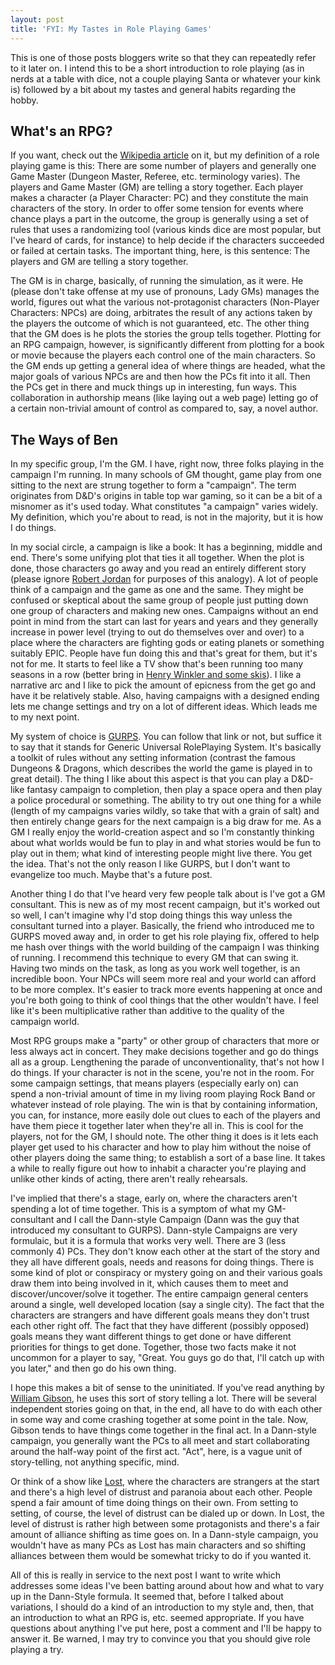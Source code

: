 ```yaml
---
layout: post
title: 'FYI: My Tastes in Role Playing Games'
---
```

This is one of those posts bloggers write so that they can repeatedly refer to it later on. I intend this to be a short introduction to role playing (as in nerds at a table with dice, not a couple playing Santa or whatever your kink is) followed by a bit about my tastes and general habits regarding the hobby.

<h2>What's an RPG?</h2>
If you want, check out the <a href="http://en.wikipedia.org/wiki/Role-playing_game">Wikipedia article</a> on it, but my definition of a role playing game is this: There are some number of players and generally one Game Master (Dungeon Master, Referee, etc. terminology varies). The players and Game Master (GM) are telling a story together. Each player makes a character (a Player Character: PC) and they constitute the main characters of the story. In order to offer some tension for events where chance plays a part in the outcome, the group is generally using a set of rules that uses a randomizing tool (various kinds dice are most popular, but I've heard of cards, for instance) to help decide if the characters succeeded or failed at certain tasks. The important thing, here, is this sentence: The players and GM are telling a story together.

The GM is in charge, basically, of running the simulation, as it were. He (please don't take offense at my use of pronouns, Lady GMs) manages the world, figures out what the various not-protagonist characters (Non-Player Characters: NPCs) are doing, arbitrates the result of any actions taken by the players the outcome of which is not guaranteed, etc. The other thing that the GM does is he plots the stories the group tells together. Plotting for an RPG campaign, however, is significantly different from plotting for a book or movie because the players each control one of the main characters. So the GM ends up getting a general idea of where things are headed, what the major goals of various NPCs are and then how the PCs fit into it all. Then the PCs get in there and muck things up in interesting, fun ways. This collaboration in authorship means (like laying out a web page) letting go of a certain non-trivial amount of control as compared to, say, a novel author.

<h2>The Ways of Ben</h2>
In my specific group, I'm the GM. I have, right now, three folks playing in the campaign I'm running. In many schools of GM thought, game play from one sitting to the next are strung together to form a "campaign". The term originates from D&amp;D's origins in table top war gaming, so it can be a bit of a misnomer as it's used today. What constitutes "a campaign" varies widely. My definition, which you're about to read, is not in the majority, but it is how I do things.

In my social circle, a campaign is like a book: It has a beginning, middle and end. There's some unifying plot that ties it all together. When the plot is done, those characters go away and you read an entirely different story (please ignore <a href="http://en.wikipedia.org/wiki/The_Wheel_of_Time">Robert Jordan</a> for purposes of this analogy). A lot of people think of a campaign and the game as one and the same. They might be confused or skeptical about the same group of people just putting down one group of characters and making new ones. Campaigns without an end point in mind from the start can last for years and years and they generally increase in power level (trying to out do themselves over and over) to a place where the characters are fighting gods or eating planets or something suitably EPIC. People have fun doing this and that's great for them, but it's not for me. It starts to feel like a TV show that's been running too many seasons in a row (better bring in <a href="http://en.wikipedia.org/wiki/Jumping_the_shark">Henry Winkler and some skis</a>). I like a narrative arc and I like to pick the amount of epicness from the get go and have it be relatively stable. Also, having campaigns with a designed ending lets me change settings and try on a lot of different ideas. Which leads me to my next point.

My system of choice is <a href="http://en.wikipedia.org/wiki/GURPS">GURPS</a>. You can follow that link or not, but suffice it to say that it stands for Generic Universal RolePlaying System. It's basically a toolkit of rules without any setting information (contrast the famous Dungeons &amp; Dragons, which describes the world the game is played in to great detail). The thing I like about this aspect is that you can play a D&amp;D-like fantasy campaign to completion, then play a space opera and then play a police procedural or something. The ability to try out one thing for a while (length of my campaigns varies wildly, so take that with a grain of salt) and then entirely change gears for the next campaign is a big draw for me. As a GM I really enjoy the world-creation aspect and so I'm constantly thinking about what worlds would be fun to play in and what stories would be fun to play out in them; what kind of interesting people might live there. You get the idea. That's not the only reason I like GURPS, but I don't want to evangelize too much. Maybe that's a future post.

Another thing I do that I've heard very few people talk about is I've got a GM consultant. This is new as of my most recent campaign, but it's worked out so well, I can't imagine why I'd stop doing things this way unless the consultant turned into a player. Basically, the friend who introduced me to GURPS moved away and, in order to get his role playing fix, offered to help me hash over things with the world building of the campaign I was thinking of running. I recommend this technique to every GM that can swing it. Having two minds on the task, as long as you work well together, is an incredible boon. Your NPCs will seem more real and your world can afford to be more complex. It's easier to track more events happening at once and you're both going to think of cool things that the other wouldn't have. I feel like it's been multiplicative rather than additive to the quality of the campaign world.

Most RPG groups make a "party" or other group of characters that more or less always act in concert. They make decisions together and go do things all as a group. Lengthening the parade of unconventionality, that's not how I do things. If your character is not in the scene, you're not in the room. For some campaign settings, that means players (especially early on) can spend a non-trivial amount of time in my living room playing Rock Band or whatever instead of role playing. The win is that by containing information, you can, for instance, more easily dole out clues to each of the players and have them piece it together later when they're all in. This is cool for the players, not for the GM, I should note. The other thing it does is it lets each player get used to his character and how to play him without the noise of other players doing the same thing; to establish a sort of a base line. It takes a while to really figure out how to inhabit a character you're playing and unlike other kinds of acting, there aren't really rehearsals.

I've implied that there's a stage, early on, where the characters aren't spending a lot of time together. This is a symptom of what my GM-consultant and I call the Dann-style Campaign (Dann was the guy that introduced my consultant to GURPS). Dann-style Campaigns are very formulaic, but it is a formula that works very well. There are 3 (less commonly 4) PCs. They don't know each other at the start of the story and they all have different goals, needs and reasons for doing things. There is some kind of plot or conspiracy or mystery going on and their various goals draw them into being involved in it, which causes them to meet and discover/uncover/solve it together. The entire campaign general centers around a single, well developed location (say a single city). The fact that the characters are strangers and have different goals means they don't trust each other right off. The fact that they have different (possibly opposed) goals means they want different things to get done or have different priorities for things to get done. Together, those two facts make it not uncommon for a player to say, "Great. You guys go do that, I'll catch up with you later," and then go do his own thing.

I hope this makes a bit of sense to the uninitiated. If you've read anything by <a href="http://en.wikipedia.org/wiki/William_Gibson">William Gibson</a>, he uses this sort of story telling a lot. There will be several independent stories going on that, in the end, all have to do with each other in some way and come crashing together at some point in the tale. Now, Gibson tends to have things come together in the final act. In a Dann-style campaign, you generally want the PCs to all meet and start collaborating around the half-way point of the first act. "Act", here, is a vague unit of story-telling, not anything specific, mind.

Or think of a show like <a href="http://en.wikipedia.org/wiki/Lost_%28TV_series%29">Lost</a>, where the characters are strangers at the start and there's a high level of distrust and paranoia about each other. People spend a fair amount of time doing things on their own. From setting to setting, of course, the level of distrust can be dialed up or down. In Lost, the level of distrust is rather high between some protagonists and there's a fair amount of alliance shifting as time goes on. In a Dann-style campaign, you wouldn't have as many PCs as Lost has main characters and so shifting alliances between them would be somewhat tricky to do if you wanted it.

All of this is really in service to the next post I want to write which addresses some ideas I've been batting around about how and what to vary up in the Dann-Style formula. It seemed that, before I talked about variations, I should do a kind of an introduction to my style and, then, that an introduction to what an RPG is, etc. seemed appropriate. If you have questions about anything I've put here, post a comment and I'll be happy to answer it. Be warned, I may try to convince you that you should give role playing a try.
